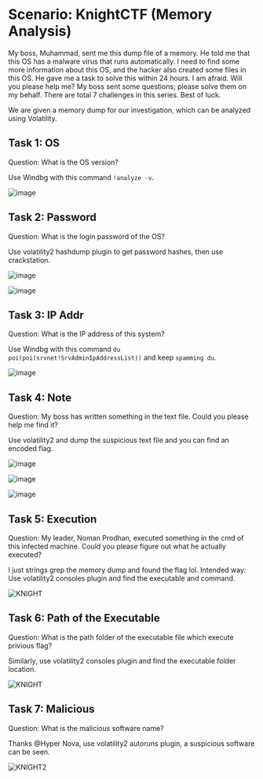 # Scenario: KnightCTF (Memory Analysis)
My boss, Muhammad, sent me this dump file of a memory. He told me that this OS has a malware virus that runs automatically. I need to find some more information about this OS, and the hacker also created some files in this OS. He gave me a task to solve this within 24 hours. I am afraid. Will you please help me? My boss sent some questions; please solve them on my behalf. There are total 7 challenges in this series. Best of luck.

We are given a memory dump for our investigation, which can be analyzed using Volatility.

## Task 1: OS
Question: What is the OS version?

Use Windbg with this command `!analyze -v`.

![image](https://github.com/warlocksmurf/ctftime-writeups/assets/121353711/9443cf5f-d9a6-4a67-b592-690b6c68faf5)

## Task 2: Password
Question: What is the login password of the OS? 

Use volatility2 hashdump plugin to get password hashes, then use crackstation.

![image](https://github.com/warlocksmurf/ctftime-writeups/assets/121353711/f33b1bf8-a047-4d05-87bd-624dff7b1679)

![image](https://github.com/warlocksmurf/ctftime-writeups/assets/121353711/395ccfb2-e3a7-4bb4-b3a3-acc706854da0)

## Task 3: IP Addr
Question: What is the IP address of this system?

Use Windbg with this command `du poi(poi(srvnet!SrvAdminIpAddressList))` and keep `spamming du`.

![image](https://github.com/warlocksmurf/ctftime-writeups/assets/121353711/744eaa9b-1602-4881-ac81-914355cb82cd)

## Task 4: Note
Question: My boss has written something in the text file. Could you please help me find it? 

Use volatility2 and dump the suspicious text file and you can find an encoded flag.

![image](https://github.com/warlocksmurf/ctftime-writeups/assets/121353711/de8e9e81-bf8f-4d43-8ede-ef191801f43a)

![image](https://github.com/warlocksmurf/ctftime-writeups/assets/121353711/57d5b61e-fbf9-4b1c-b8f4-d804ac19b2ed)

![image](https://github.com/warlocksmurf/ctftime-writeups/assets/121353711/b3e7dbaa-a57d-42e2-8a71-6e5560e3f9de)

## Task 5: Execution
Question: My leader, Noman Prodhan, executed something in the cmd of this infected machine. Could you please figure out what he actually executed? 

I just strings grep the memory dump and found the flag lol.
Intended way: Use volatility2 consoles plugin and find the executable and command.

![KNIGHT](https://github.com/warlocksmurf/ctftime-writeups/assets/121353711/cede368f-8aa7-4fd5-8595-4ad8ea1d695e)

## Task 6: Path of the Executable
Question: What is the path folder of the executable file which execute privious flag? 

Similarly, use volatility2 consoles plugin and find the executable folder location.

![KNIGHT](https://github.com/warlocksmurf/ctftime-writeups/assets/121353711/cede368f-8aa7-4fd5-8595-4ad8ea1d695e)

## Task 7: Malicious
Question: What is the malicious software name? 

Thanks @Hyper Nova, use volatility2 autoruns plugin, a suspicious software can be seen.

![KNIGHT2](https://github.com/warlocksmurf/ctftime-writeups/assets/121353711/6da1fc9a-a7a1-4765-87e4-9a2475ee3750)
